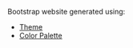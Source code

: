 Bootstrap website generated using:

*	[Theme](https://startbootstrap.com/template-overviews/resume/)
* 	[Color Palette](https://www.schemecolor.com/telefonica-web-site-colors.php)
